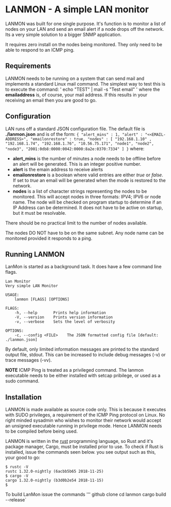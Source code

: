 # LANMON - A simple LAN monitor 
LANMON was built for one single purpose. It's function is to monitor a list of nodes on your LAN
and send an email alert if a node drops off the network. Its a very simple solution to a bigger SNMP application. 

It requires zero install on the nodes being monitored. They only need to be able to respond to an ICMP ping. 

## Requirements 
LANMON needs to be running on a system that can send mail and implements a standard Linux mail command. The simplest way to test this is to execute the command: 
'
echo "TEST" | mail -s "Test email" <emailaddress> 
'
where the **emailaddress** is, of course, your mail address. If this results in your receiving an email then you are good to go. 

## Configuration 
LAN runs off a standard JSON configuration file. The default file is **./lanmon.json** and is of the form: 
`
{
    "alert_mins" : 1,
    "alert" : "<<EMAIL-ADDRESS>",
    "emailonrestore" : true,
    "nodes" : [
        "192.168.1.10" ,
        "192.168.1.74",
        "192.168.1.76",
        "10.56.75.171",
        "node1",
        "node2",
        "node3",
        "2001:0db8:0000:0042:0000:8a2e:0370:7334"
    ]
}
`
where: 
* **alert_mins** is the number of minutes a node needs to be offline before an alert will be generated. This is an integer positive number. 
* **alert** is the emain address to receive alerts
* **emailonrestore** is a boolean where valid entries are either *true* or *false*. If set to *true* an email will be generated when the mode is restored to the network. 
* **nodes** is a list of character strings representing the nodes to be monitored. This will accept nodes in three formats: IPV4; IPV6 or node name. The node will be checked on program startup to determine if an IP Address can be determined. It does not have to be active on startup, but it must be resolvable. 

There should be no practical limit to the number of nodes available. 

The nodes DO NOT have to be on the same subnet. Any node name can be monitored provided it responds to a ping. 

## Running LANMON 
LanMon is started as a background task. It does have a few command line flags. 

```
Lan Monitor
Very simple LAN Monitor

USAGE:
    lanmon [FLAGS] [OPTIONS]

FLAGS:
    -h, --help       Prints help information
    -V, --version    Prints version information
    -v, --verbose    Sets the level of verbosity

OPTIONS:
    -c, --config <FILE>    The JSON formatted config file [default: ./lanmon.json]
```

By default, only limited information messages are printed to the standard output file, stdout. This can be increased to include debug messages (-v) or trace messages (-vv). 

**NOTE** ICMP Ping is treated as a privileged command. The lanmon executable needs to be either installed with setcap pribilege, or used as a sudo command. 


## Installation 
LANMON is made available as source code only. This is because it executes with SUDO privileges, a requirement of the ICMP Ping protocol on Linux. No right minded sysadmin who wishes to monitor their network would accept an unsigned executable running in privilege mode. Hence LANMON needs to be compiled before being used. 

LANMON is written in the [rust](https://www.rust-lang.org/) programming language, so Rust and it's package manager, Cargo, must be installed prior to use. To check if Rust is installed, issue the commands seen below. you see output such as this, your good to go: 
```
$ rustc -V
rustc 1.32.0-nightly (6acbb5b65 2018-11-25)
$ cargo -V
cargo 1.32.0-nightly (b3d0b2e54 2018-11-15)
$
```

To build LanMon issue the commands 
'''
github clone 
cd lanmon
cargo build --release`


